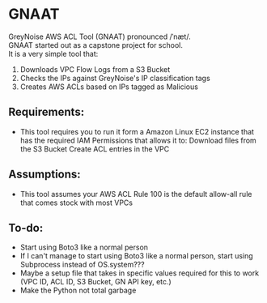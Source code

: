 # GNAAT  
GreyNoise AWS ACL Tool (GNAAT) pronounced /ˈnæt/.  
GNAAT started out as a capstone project for school.  
It is a very simple tool that:  
1. Downloads VPC Flow Logs from a S3 Bucket
2. Checks the IPs against GreyNoise's IP classification tags
3. Creates AWS ACLs based on IPs tagged as Malicious
  
## Requirements:
* This tool requires you to run it form a Amazon Linux EC2 instance that has the required IAM Permissions that allows it to:
  Download files from the S3 Bucket
  Create ACL entries in the VPC

## Assumptions:
* This tool assumes your AWS ACL Rule 100 is the default allow-all rule that comes stock with most VPCs
  
## To-do:
* Start using Boto3 like a normal person
* If I can't manage to start using Boto3 like a normal person, start using Subprocess instead of OS.system???
* Maybe a setup file that takes in specific values required for this to work (VPC ID, ACL ID, S3 Bucket, GN API key, etc.)
* Make the Python not total garbage
